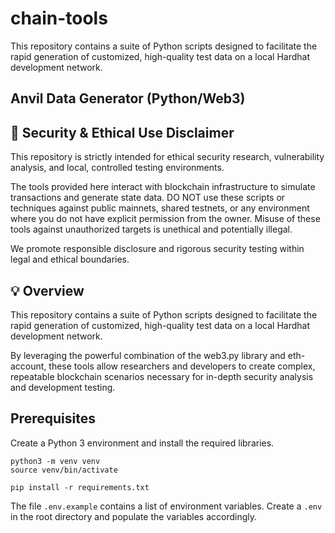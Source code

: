 # chain-tools
This repository contains a suite of Python scripts designed to facilitate the rapid generation of customized, high-quality test data on a local Hardhat development network.

## Anvil Data Generator (Python/Web3)

## 🚨 Security & Ethical Use Disclaimer
This repository is strictly intended for ethical security research, vulnerability analysis, and local, controlled testing environments.

The tools provided here interact with blockchain infrastructure to simulate transactions and generate state data. DO NOT use these scripts or techniques against public mainnets, shared testnets, or any environment where you do not have explicit permission from the owner. Misuse of these tools against unauthorized targets is unethical and potentially illegal.

We promote responsible disclosure and rigorous security testing within legal and ethical boundaries.

## 💡 Overview

This repository contains a suite of Python scripts designed to facilitate the rapid generation of customized, high-quality test data on a local Hardhat development network.

By leveraging the powerful combination of the web3.py library and eth-account, these tools allow researchers and developers to create complex, repeatable blockchain scenarios necessary for in-depth security analysis and development testing.

## Prerequisites

Create a Python 3 environment and install the required libraries.

```
python3 -m venv venv
source venv/bin/activate

pip install -r requirements.txt
```

The file `.env.example` contains a list of environment variables. 
Create a `.env` in the root directory and populate the variables accordingly.
